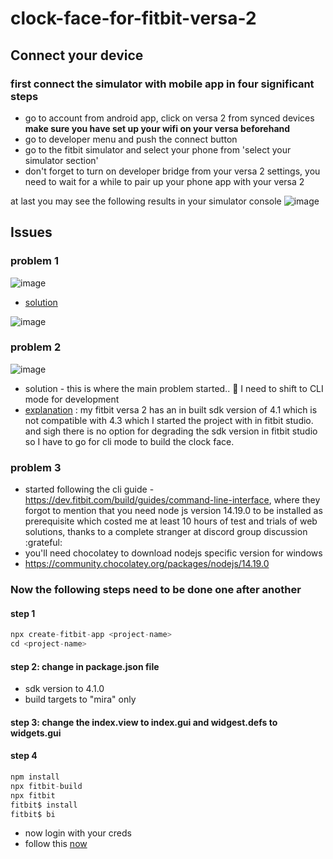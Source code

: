 # clock-face-for-fitbit-versa-2

## Connect your device

### first connect the simulator with mobile app in four significant steps

- go to account from android app, click on versa 2 from synced devices **make sure you have set up your wifi on your versa beforehand**
- go to developer menu and push the connect button
- go to the fitbit simulator and select your phone from 'select your simulator section'
- don't forget to turn on developer bridge from your versa 2 settings, you need to wait for a while to pair up your phone app with your versa 2

at last you may see the following results in your simulator console
![image](https://user-images.githubusercontent.com/59027621/156912571-a7877aa1-8f41-4476-b1ff-637292a75c1f.png)

## Issues

### problem 1

![image](https://user-images.githubusercontent.com/59027621/156912706-f976c44d-944d-45f6-a9ba-634220829a14.png)

- [solution](https://community.fitbit.com/t5/SDK-Development/SDK-4-2-broken/m-p/4620720#M13877)

![image](https://user-images.githubusercontent.com/59027621/156912722-ead6729d-9477-43af-befe-524d41684cf4.png)

### problem 2

![image](https://user-images.githubusercontent.com/59027621/156912890-66aaad17-a29e-416a-92db-42cf4b10183c.png)

- solution - this is where the main problem started.. :facepalm: I need to shift to CLI mode for development 
- [explanation](https://community.fitbit.com/t5/SDK-Development/Sideload-of-app-failed-Connected-device-does-not-support-API-version/td-p/4584270) : my fitbit versa 2 has an in built sdk version of 4.1 which is not compatible with 4.3 which I started the project with in fitbit studio. and sigh there is no option for degrading the sdk version in fitbit studio so I have to go for cli mode to build the clock face.

### problem 3

- started following the cli guide - https://dev.fitbit.com/build/guides/command-line-interface, where they forgot to mention that you need node js version 14.19.0 to be installed as prerequisite which costed me at least 10 hours of test and trials of web solutions, thanks to a complete stranger at discord group discussion :grateful:
- you'll need chocolatey to download nodejs specific version for windows
- https://community.chocolatey.org/packages/nodejs/14.19.0

### Now the following steps need to be done one after another

#### step 1

```js
npx create-fitbit-app <project-name>
cd <project-name>
```

#### step 2: change in package.json file

- sdk version to 4.1.0
- build targets to "mira" only

#### step 3: change the index.view to index.gui and widgest.defs to widgets.gui

#### step 4

```js
npm install
npx fitbit-build
npx fitbit
fitbit$ install
fitbit$ bi
```

- now login with your creds
- follow this [now](https://dev.fitbit.com/getting-started/)
